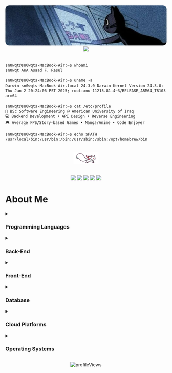 <div align="center">
<img src="https://github.com/sn0wqt/sn0wqt/blob/main/assets/banner-2.png/">
<img src="https://readme-typing-svg.demolab.com?font=Inconsolata&weight=500&size=50&duration=4000&pause=300&color=45B8AC&center=true&vCenter=true&multiline=true&repeat=false&random=false&width=1300&height=140&lines=Hello%2C+I'm+Asaad;Software+Engineer+%7C+Backend+Developer"/>
<br><br>
</div>

<div align="left">
  
  ```console
  sn0wqt@sn0wqts-MacBook-Air:~$ whoami
  sn0wqt AKA Asaad F. Rasul
  
  sn0wqt@sn0wqts-MacBook-Air:~$ uname -a
  Darwin sn0wqts-MacBook-Air.local 24.3.0 Darwin Kernel Version 24.3.0:
  Thu Jan 2 20:24:06 PST 2025; root:xnu-11215.81.4~3/RELEASE_ARM64_T8103 arm64
  
  sn0wqt@sn0wqts-MacBook-Air:~$ cat /etc/profile
  💼 BSc Software Engineering @ American University of Iraq
  💻 Backend Development • API Design • Reverse Engineering
  🎮 Average FPS/Story-based Games • Manga/Anime • Code Enjoyer
  
  sn0wqt@sn0wqts-MacBook-Air:~$ echo $PATH
  /usr/local/bin:/usr/bin:/bin:/usr/sbin:/sbin:/opt/homebrew/bin
  ```
</div>
<div align="center">
  <br>
  <img src="https://github.com/sn0wqt/sn0wqt/blob/main/assets/kyubey.gif" height="40" />
  <br><br>


  [![](https://img.shields.io/badge/linkedin-0a66c2?style=for-the-badge&logo=linkedin&logoColor=white)](https://linkedin.com/in/asaad-f-rasul)
  [![](https://img.shields.io/badge/github-171515?style=for-the-badge&logo=github&logoColor=white)](https://github.com/sn0wqt)
  [![](https://img.shields.io/badge/email-EA4335?style=for-the-badge&logo=gmail&logoColor=white)](mailto:asadfalah2@gmail.com)
  [![](https://img.shields.io/badge/portfolio-54B689?style=for-the-badge&logo=internetexplorer&logoColor=white)](https://sn0wqt.github.io)
  [![](https://img.shields.io/badge/twitter-1DA1F2?style=for-the-badge&logo=x&logoColor=white)](https://twitter.com/mov_r0)
</div>

# About Me

<details>
  <summary><h3>Programming Languages</h3></summary>
  <br>
  
  ![Java](https://img.shields.io/badge/-java-E34A86?style=for-the-badge&logo=java)
  ![Python](https://img.shields.io/badge/-Python-black?style=for-the-badge&logo=Python)
  ![C](https://img.shields.io/badge/c-%2300599C.svg?style=for-the-badge&logo=c&logoColor=white)
  ![C++](https://img.shields.io/badge/c++-%2300599C.svg?style=for-the-badge&logo=c%2B%2B&logoColor=white)
  ![JavaScript](https://img.shields.io/badge/-JavaScript-black?style=for-the-badge&logo=javascript)
  ![TypeScript](https://img.shields.io/badge/typescript-%23007ACC.svg?style=for-the-badge&logo=typescript&logoColor=white)
  ![Assembly](https://img.shields.io/badge/assembly-%23654FF0.svg?style=for-the-badge&logo=assemblyscript&logoColor=white)
</details>

<details>
  <summary><h3>Back-End</h3></summary>
  <br>
  
  ![Spring](https://img.shields.io/badge/spring-%236DB33F.svg?style=for-the-badge&logo=spring&logoColor=white)
  ![Node JS](https://img.shields.io/badge/Node.js-43853D?style=for-the-badge&logo=node.js&logoColor=white)
  ![Express JS](https://img.shields.io/badge/express.js-%23404d59.svg?style=for-the-badge&logo=express&logoColor=%2361DAFB)
  ![NestJS](https://img.shields.io/badge/NestJS-E0234E?style=for-the-badge&logo=nestjs&logoColor=white)
  ![Flask](https://img.shields.io/badge/flask-%23000.svg?style=for-the-badge&logo=flask&logoColor=white)
  ![FastAPI](https://img.shields.io/badge/FastAPI-005571?style=for-the-badge&logo=fastapi)
</details>

<details>
  <summary><h3>Front-End</h3></summary>
  <br>
  
  ![React](https://img.shields.io/badge/-React-black?style=for-the-badge&logo=react)
  ![Flutter](https://img.shields.io/badge/Flutter-02569B?style=for-the-badge&logo=flutter&logoColor=white)
  ![Tailwind CSS](https://img.shields.io/badge/tailwind%20css-%2338B2AC.svg?style=for-the-badge&logo=tailwind-css&logoColor=white)
  ![HTML5](https://img.shields.io/badge/-HTML5-E34F26?style=for-the-badge&logo=html5&logoColor=white)
  ![CSS3](https://img.shields.io/badge/-CSS3-1572B6?style=for-the-badge&logo=css3)
</details>

<details>
  <summary><h3>Database</h3></summary>
  <br>
  
  ![MySQL](https://img.shields.io/badge/mysql-%2300f.svg?style=for-the-badge&logo=mysql&logoColor=white)
  ![MongoDB](https://img.shields.io/badge/MongoDB-%234ea94b.svg?style=for-the-badge&logo=mongodb&logoColor=white)
  ![SQLite](https://img.shields.io/badge/sqlite-%2307405e.svg?style=for-the-badge&logo=sqlite&logoColor=white)
  ![Mongoose](https://img.shields.io/badge/Mongoose-880000?style=for-the-badge&logo=mongoose&logoColor=white)
  ![Sequelize](https://img.shields.io/badge/Sequelize-52B0E7?style=for-the-badge&logo=Sequelize&logoColor=white)
  ![Redis](https://img.shields.io/badge/redis-%23DD0031.svg?style=for-the-badge&logo=redis&logoColor=white)
</details>

<details>
  <summary><h3>Cloud Platforms</h3></summary>
  <br>
  
  ![AWS](https://img.shields.io/badge/AWS-%23FF9900.svg?style=for-the-badge&logo=amazon-aws&logoColor=white)
  ![Google Cloud](https://img.shields.io/badge/GoogleCloud-%234285F4.svg?style=for-the-badge&logo=google-cloud&logoColor=white)
  ![DigitalOcean](https://img.shields.io/badge/DigitalOcean-%230167ff.svg?style=for-the-badge&logo=digitalOcean&logoColor=white)
  ![Azure](https://img.shields.io/badge/azure-%230072C6.svg?style=for-the-badge&logo=microsoftazure&logoColor=white)
  ![Heroku](https://img.shields.io/badge/Heroku-430098?style=for-the-badge&logo=heroku&logoColor=white)
  ![Vercel](https://img.shields.io/badge/Vercel-000000?style=for-the-badge&logo=vercel&logoColor=white)
</details>

<details>
  <summary><h3>Operating Systems</h3></summary>
  <br>
  
  ![MacOS](https://img.shields.io/badge/MacOS-000000?style=for-the-badge&logo=apple&logoColor=white)
  ![Windows](https://img.shields.io/badge/Windows-0078D6?style=for-the-badge&logo=windows&logoColor=white)
</details>

<p align="center">
<img src="https://komarev.com/ghpvc/?username=sn0wqt&color=blueviolet&style=flat" alt="profileViews" /></p>

